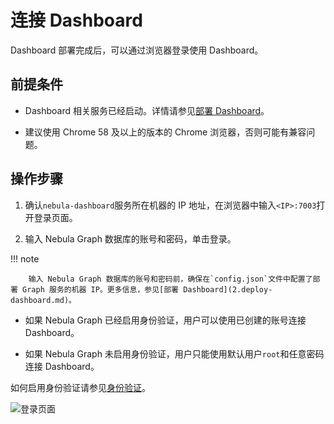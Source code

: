 # 连接 Dashboard

Dashboard 部署完成后，可以通过浏览器登录使用 Dashboard。

## 前提条件

- Dashboard 相关服务已经启动。详情请参见[部署 Dashboard](2.deploy-dashboard.md)。

- 建议使用 Chrome 58 及以上的版本的 Chrome 浏览器，否则可能有兼容问题。

## 操作步骤

1. 确认`nebula-dashboard`服务所在机器的 IP 地址，在浏览器中输入`<IP>:7003`打开登录页面。

2. 输入 Nebula Graph 数据库的账号和密码，单击登录。

  !!! note

        输入 Nebula Graph 数据库的账号和密码前，确保在`config.json`文件中配置了部署 Graph 服务的机器 IP。更多信息，参见[部署 Dashboard](2.deploy-dashboard.md)。

  - 如果 Nebula Graph 已经启用身份验证，用户可以使用已创建的账号连接 Dashboard。

  - 如果 Nebula Graph 未启用身份验证，用户只能使用默认用户`root`和任意密码连接 Dashboard。

  如何启用身份验证请参见[身份验证](../7.data-security/1.authentication/1.authentication.md)。

  ![登录页面](https://docs-cdn.nebula-graph.com.cn/figures/login.png)
